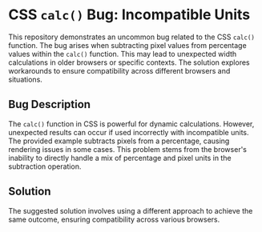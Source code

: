 # CSS `calc()` Bug: Incompatible Units

This repository demonstrates an uncommon bug related to the CSS `calc()` function.  The bug arises when subtracting pixel values from percentage values within the `calc()` function. This may lead to unexpected width calculations in older browsers or specific contexts. The solution explores workarounds to ensure compatibility across different browsers and situations.

## Bug Description

The `calc()` function in CSS is powerful for dynamic calculations. However, unexpected results can occur if used incorrectly with incompatible units. The provided example subtracts pixels from a percentage, causing rendering issues in some cases. This problem stems from the browser's inability to directly handle a mix of percentage and pixel units in the subtraction operation.

## Solution

The suggested solution involves using a different approach to achieve the same outcome, ensuring compatibility across various browsers.